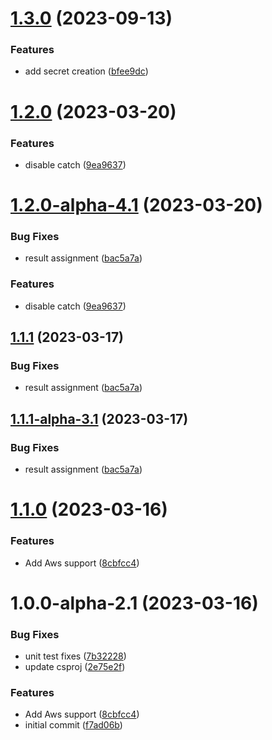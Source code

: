 # [1.3.0](https://github.com/devperimental/component-settings/compare/v1.2.0...v1.3.0) (2023-09-13)


### Features

* add secret creation ([bfee9dc](https://github.com/devperimental/component-settings/commit/bfee9dc4b4162c975cedad61f4fa53aea4360db3))

# [1.2.0](https://github.com/devperimental/component-settings/compare/v1.1.1...v1.2.0) (2023-03-20)


### Features

* disable catch ([9ea9637](https://github.com/devperimental/component-settings/commit/9ea96377e89778363f78569fc183ac5bf548879a))

# [1.2.0-alpha-4.1](https://github.com/devperimental/component-settings/compare/v1.1.0...v1.2.0-alpha-4.1) (2023-03-20)


### Bug Fixes

* result assignment ([bac5a7a](https://github.com/devperimental/component-settings/commit/bac5a7a65d9917b2309818744fea0405a2ba27e6))


### Features

* disable catch ([9ea9637](https://github.com/devperimental/component-settings/commit/9ea96377e89778363f78569fc183ac5bf548879a))

## [1.1.1](https://github.com/devperimental/component-settings/compare/v1.1.0...v1.1.1) (2023-03-17)


### Bug Fixes

* result assignment ([bac5a7a](https://github.com/devperimental/component-settings/commit/bac5a7a65d9917b2309818744fea0405a2ba27e6))

## [1.1.1-alpha-3.1](https://github.com/devperimental/component-settings/compare/v1.1.0...v1.1.1-alpha-3.1) (2023-03-17)


### Bug Fixes

* result assignment ([bac5a7a](https://github.com/devperimental/component-settings/commit/bac5a7a65d9917b2309818744fea0405a2ba27e6))

# [1.1.0](https://github.com/devperimental/component-settings/compare/v1.0.0...v1.1.0) (2023-03-16)


### Features

* Add Aws support ([8cbfcc4](https://github.com/devperimental/component-settings/commit/8cbfcc42fb7be873cf0ca6cee117ad385ec01cef))

# 1.0.0-alpha-2.1 (2023-03-16)


### Bug Fixes

* unit test fixes ([7b32228](https://github.com/devperimental/component-settings/commit/7b32228f077dabff026185fbfff061db6c3d51d1))
* update csproj ([2e75e2f](https://github.com/devperimental/component-settings/commit/2e75e2f9a1fb3ae5c4d913ee7e1345e601c75e27))


### Features

* Add Aws support ([8cbfcc4](https://github.com/devperimental/component-settings/commit/8cbfcc42fb7be873cf0ca6cee117ad385ec01cef))
* initial commit ([f7ad06b](https://github.com/devperimental/component-settings/commit/f7ad06b66e9dedcd16b8236ba8f76d3550e15189))
